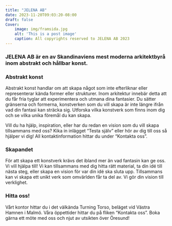 ```yaml
---
title: "JELENA AB"
date: 2023-11-20T09:03:20-08:00
draft: false
Cover:
    image: img/framsida.jpg
    alt: 'This is a post image' 
    caption: All copyrights reserved to JELENA AB 2023
---
```


### JELENA AB är en av Skandinaviens mest moderna arkitektbyrå inom abstrakt och hållbar konst. 

### Abstrakt konst

Abstrakt konst handlar om att skapa något som inte efterliknar eller representerar kända former eller strukturer. Inom arkitektur innebär detta att du får fria tyglar att experimentera och utmana dina fantasier. Du sätter gränserna och formerna, konstverken som du vill skapa är inte längre ifrån vad din fantasi kan sträcka sig. Utforska vilka konstverk som finns inom dig och se vilka unika föremål du kan skapa. 

Vill du ha hjälp, inspiration, eller har du redan en vision som du vill skapa tillsammans med oss? Kika in inlägget “Testa själv” eller hör av dig till oss så hjälper vi dig! All kontaktinformation hittar du under “Kontakta oss”.



### Skapandet

För att skapa ett konstverk krävs det ibland mer än vad fantasin kan ge oss. Vi vill hjälpa till! Vi kan tillsammans med dig hitta rätt material, ta din idé till nästa steg, eller skapa en vision för var din idé ska sluta upp. Tillsammans kan vi skapa ett unikt verk som omvärlden får ta del av. Vi gör din vision till verklighet. 

### Hitta oss!

Vårt kontor hittar du i det välkända Turning Torso, beläget vid Västra Hamnen i Malmö. Våra öppettider hittar du på fliken “Kontakta oss”. Boka gärna ett möte med oss och njut av utsikten över Öresund! 


